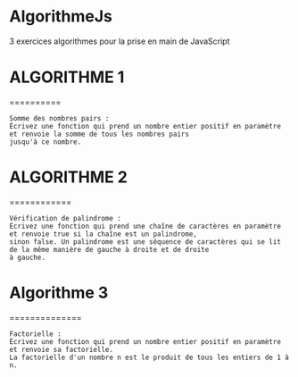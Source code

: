 # AlgorithmeJs
3 exercices algorithmes pour la prise en main de JavaScript

# ALGORITHME 1
==========
 ```
Somme des nombres pairs :
Écrivez une fonction qui prend un nombre entier positif en paramètre et renvoie la somme de tous les nombres pairs 
jusqu'à ce nombre.
 ```

# ALGORITHME 2
============
  ```
Vérification de palindrome :
  Écrivez une fonction qui prend une chaîne de caractères en paramètre et renvoie true si la chaîne est un palindrome, 
  sinon false. Un palindrome est une séquence de caractères qui se lit de la même manière de gauche à droite et de droite
  à gauche.
```

# Algorithme 3
==============
 ```
Factorielle :
Écrivez une fonction qui prend un nombre entier positif en paramètre et renvoie sa factorielle.
 La factorielle d'un nombre n est le produit de tous les entiers de 1 à n.

 ```
